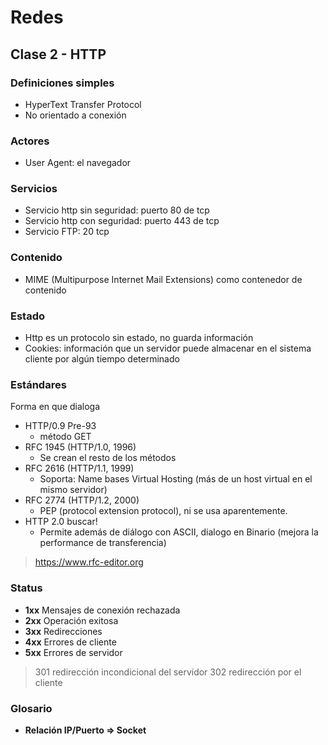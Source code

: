 # Redes

## Clase 2 - HTTP

### Definiciones simples

+   HyperText Transfer Protocol
+   No orientado a conexión

### Actores

+   User Agent: el navegador

### Servicios

+   Servicio http sin seguridad: puerto 80 de tcp
+   Servicio http con seguridad: puerto 443 de tcp
+   Servicio FTP: 20 tcp

### Contenido

+   MIME (Multipurpose Internet Mail Extensions) como contenedor de contenido

### Estado

+   Http es un protocolo sin estado, no guarda información
+   Cookies: información que un servidor puede almacenar en el sistema cliente por algún tiempo determinado

### Estándares

Forma en que dialoga

+   HTTP/0.9 Pre-93
    +   método GET
+   RFC 1945 (HTTP/1.0, 1996)
    +   Se crean el resto de los métodos
+   RFC 2616 (HTTP/1.1, 1999)
    +   Soporta: Name bases Virtual Hosting (más de un host virtual en el mismo servidor)
+   RFC 2774 (HTTP/1.2, 2000)
    +   PEP (protocol extension protocol), ni se usa aparentemente.
+   HTTP 2.0 buscar!
    +   Permite además de diálogo con ASCII, dialogo en Binario (mejora la performance de transferencia)

> https://www.rfc-editor.org


### Status

+   **1xx** Mensajes de conexión rechazada
+   **2xx** Operación exitosa
+   **3xx** Redirecciones
+   **4xx** Errores de cliente
+   **5xx** Errores de servidor

> 301 redirección incondicional del servidor
> 302 redirección por el cliente

### Glosario

+   **Relación IP/Puerto => Socket**
